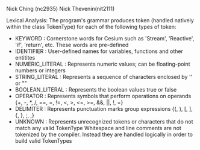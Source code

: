  Nick Ching (nc2935)
 Nick Thevenin(nit2111)

 Lexical Analysis:
 The program's grammar produces token (handled natively within the class TokenType) for each of the following types of token:
 -  KEYWORD : Cornerstone words for Cesium such as 'Stream', 'Reactive', 'if', 'return', etc. These words are pre-defined
 -  IDENTIFIER : User-defined names for variables, functions and other entitites
 -  NUMERIC_LITERAL : Represents numeric values; can be floating-point numbers or integers
 -  STRING_LITERAL : Represents a sequence of characters enclosed by '' or "" 
 -  BOOLEAN_LITERAL : Represents the boolean values true or false
 -  OPERATOR : Represents symbols that perform operations on operands {+, -, *, /, ==, =, !=, <, >, <=, >=, &&, ||, !, =}
 -  DELIMITER : Represents punctuation marks group expressions {(, ), [, ], {, }, ;, ,} 
 -  UNKNOWN : Represents unrecognized tokens or characters that do not match any valid TokenType
 Whitespace and line comments are not tokenized by the compiler. Instead they are handled logically in order to build valid TokenTypes